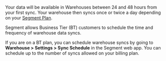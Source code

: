 Your data will be available in Warehouses between 24 and 48 hours from your first sync. Your warehouse then syncs once or twice a day depending on your [Segment Plan](https://segment.com/pricing).

Segment allows Business Tier (BT) customers to schedule the time and frequency of warehouse data syncs.

If you are on a BT plan, you can schedule warehouse syncs by going to **Warehouse > Settings > Sync Schedule** in the Segment web app. You can schedule up to the number of syncs allowed on your billing plan.
